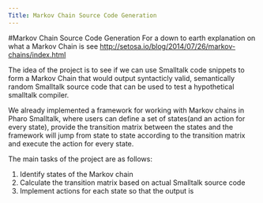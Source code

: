 ```yaml
---
Title: Markov Chain Source Code Generation
---
```

#Markov Chain Source Code Generation
For a down to earth explanation on what a Markov Chain is see http://setosa.io/blog/2014/07/26/markov-chains/index.html

The idea of the project is to see if we can use Smalltalk code snippets to form a Markov Chain that would output syntacticly valid, semantically random Smalltalk source code that can be used to test a hypothetical smalltalk compiler. 

We already implemented a framework for working with Markov chains in Pharo Smalltalk, where users can define a set of states(and an action for every state), provide the transition matrix between the states and the framework will jump from state to state according to the transition matrix and execute the action for every state.

The main tasks of the project are as follows:

1. Identify states of the Markov chain
2. Calculate the transition matrix based on actual Smalltalk source code
3. Implement actions for each state so that the output is 
